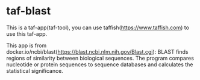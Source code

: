 # taf-blast

This is a taf-app(taf-tool), you can use taffish(https://www.taffish.com) to use this taf-app.

This app is from docker.io/ncbi/blast(https://blast.ncbi.nlm.nih.gov/Blast.cgi): BLAST finds regions of similarity between biological sequences. The program compares nucleotide or protein sequences to sequence databases and calculates the statistical significance.
